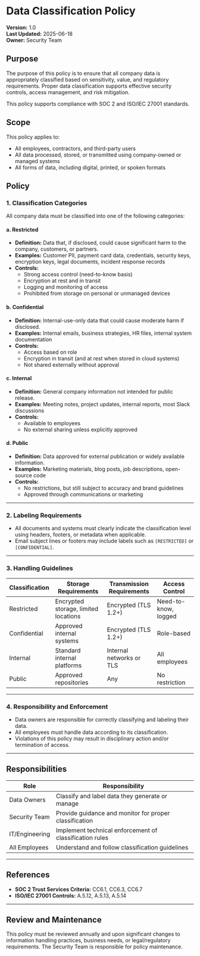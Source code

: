 # Data Classification Policy

**Version:** 1.0  
**Last Updated:** 2025-06-18  
**Owner:** Security Team  

## Purpose

The purpose of this policy is to ensure that all company data is appropriately classified based on sensitivity, value, and regulatory requirements. Proper data classification supports effective security controls, access management, and risk mitigation.

This policy supports compliance with SOC 2 and ISO/IEC 27001 standards.

## Scope

This policy applies to:
- All employees, contractors, and third-party users
- All data processed, stored, or transmitted using company-owned or managed systems
- All forms of data, including digital, printed, or spoken formats

## Policy

### 1. **Classification Categories**

All company data must be classified into one of the following categories:

#### a. **Restricted**
- **Definition:** Data that, if disclosed, could cause significant harm to the company, customers, or partners.
- **Examples:** Customer PII, payment card data, credentials, security keys, encryption keys, legal documents, incident response records
- **Controls:**
  - Strong access control (need-to-know basis)
  - Encryption at rest and in transit
  - Logging and monitoring of access
  - Prohibited from storage on personal or unmanaged devices

#### b. **Confidential**
- **Definition:** Internal-use-only data that could cause moderate harm if disclosed.
- **Examples:** Internal emails, business strategies, HR files, internal system documentation
- **Controls:**
  - Access based on role
  - Encryption in transit (and at rest when stored in cloud systems)
  - Not shared externally without approval

#### c. **Internal**
- **Definition:** General company information not intended for public release.
- **Examples:** Meeting notes, project updates, internal reports, most Slack discussions
- **Controls:**
  - Available to employees
  - No external sharing unless explicitly approved

#### d. **Public**
- **Definition:** Data approved for external publication or widely available information.
- **Examples:** Marketing materials, blog posts, job descriptions, open-source code
- **Controls:**
  - No restrictions, but still subject to accuracy and brand guidelines
  - Approved through communications or marketing

---

### 2. **Labeling Requirements**

- All documents and systems must clearly indicate the classification level using headers, footers, or metadata when applicable.
- Email subject lines or footers may include labels such as `[RESTRICTED]` or `[CONFIDENTIAL]`.

---

### 3. **Handling Guidelines**

| Classification | Storage Requirements | Transmission Requirements | Access Control |
|----------------|-----------------------|----------------------------|----------------|
| Restricted     | Encrypted storage, limited locations | Encrypted (TLS 1.2+) | Need-to-know, logged |
| Confidential   | Approved internal systems | Encrypted (TLS 1.2+) | Role-based |
| Internal       | Standard internal platforms | Internal networks or TLS | All employees |
| Public         | Approved repositories | Any | No restriction |

---

### 4. **Responsibility and Enforcement**

- Data owners are responsible for correctly classifying and labeling their data.
- All employees must handle data according to its classification.
- Violations of this policy may result in disciplinary action and/or termination of access.

---

## Responsibilities

| Role             | Responsibility                                         |
|------------------|---------------------------------------------------------|
| Data Owners      | Classify and label data they generate or manage        |
| Security Team    | Provide guidance and monitor for proper classification |
| IT/Engineering   | Implement technical enforcement of classification rules|
| All Employees    | Understand and follow classification guidelines        |

---

## References

- **SOC 2 Trust Services Criteria:** CC6.1, CC6.3, CC6.7
- **ISO/IEC 27001 Controls:** A.5.12, A.5.13, A.5.14

---

## Review and Maintenance

This policy must be reviewed annually and upon significant changes to information handling practices, business needs, or legal/regulatory requirements. The Security Team is responsible for policy maintenance.
